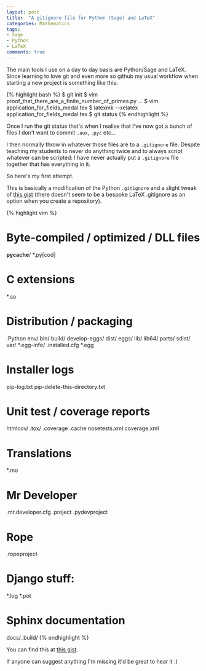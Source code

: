 ```yaml
---
layout: post
title:  "A gitignore file for Python (Sage) and LaTeX"
categories: Mathematics
tags:
- Sage
- Python
- LaTeX
comments: true
---
```


The main tools I use on a day to day basis are Python/Sage and LaTeX.
Since learning to love git and even more so github my usual workflow when starting a new project is something like this:

{% highlight bash %}
$ git init
$ vim proof_that_there_are_a_finite_number_of_primes.py
...
$ vim application_for_fields_medal.tex
$ latexmk --xelatex application_for_fields_medal.tex
$ git status
{% endhighlight %}

Once I run the git status that's when I realise that I've now got a bunch of files I don't want to commit `.aux`, `.pyc` etc...

I then normally throw in whatever those files are to a `.gitignore` file.
Despite teaching my students to never do anything twice and to always script whatever can be scripted: I have never actually put a `.gitignore` file together that has everything in it.

So here's my first attempt.

This is basically a modification of the Python `.gitignore` and a slight tweak of [this gist](https://gist.github.com/kogakure/149016) (there doesn't seem to be a bespoke LaTeX .gitignore as an option when you create a repository).

{% highlight vim %}
# Byte-compiled / optimized / DLL files
__pycache__/
*.py[cod]

# C extensions
*.so

# Distribution / packaging
.Python
env/
bin/
build/
develop-eggs/
dist/
eggs/
lib/
lib64/
parts/
sdist/
var/
*.egg-info/
.installed.cfg
*.egg

# Installer logs
pip-log.txt
pip-delete-this-directory.txt

# Unit test / coverage reports
htmlcov/
.tox/
.coverage
.cache
nosetests.xml
coverage.xml

# Translations
*.mo

# Mr Developer
.mr.developer.cfg
.project
.pydevproject

# Rope
.ropeproject

# Django stuff:
*.log
*.pot

# Sphinx documentation
docs/_build/
{% endhighlight %}

You can find this at [this gist](https://github.com/drvinceknight/EmergencyUnitEmergencyVehicleInterface/blob/master/.gitignore).

If anyone can suggest anything I'm missing it'd be great to hear it :)

